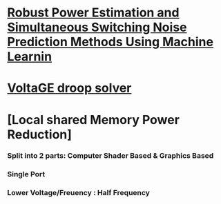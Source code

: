 # [Robust Power Estimation and Simultaneous Switching Noise Prediction Methods Using Machine Learnin](https://developer.download.nvidia.com/video/gputechconf/gtc/2019/presentation/s9661-nvidia-nsight-graphics-getting-the-most-from-your-vulkan-applications.pdf)

# [VoltaGE droop solver](https://research.nvidia.com/sites/default/files/pubs/2019-05_A-Fine-Grained-GALS//fine.grained.gals_.async_.camera_with_darpa.pdf)

# [Local shared Memory Power Reduction]
### Split into 2 parts: Computer Shader Based & Graphics Based 
### Single Port
### Lower Voltage/Freuency : Half Frequency
